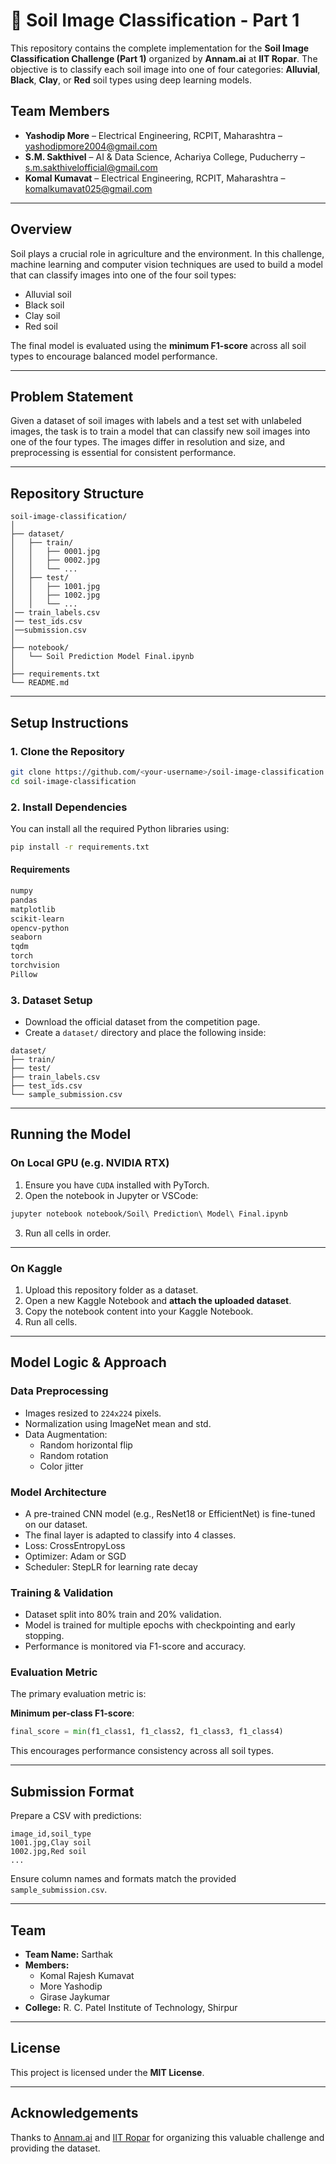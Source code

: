 # 🌱 Soil Image Classification - Part 1
This repository contains the complete implementation for the **Soil Image Classification Challenge (Part 1)** organized by **Annam.ai** at **IIT Ropar**. The objective is to classify each soil image into one of four categories: **Alluvial**, **Black**, **Clay**, or **Red** soil types using deep learning models.

## Team Members
- **Yashodip More** – Electrical Engineering, RCPIT, Maharashtra – yashodipmore2004@gmail.com  
- **S.M. Sakthivel** – AI & Data Science, Achariya College, Puducherry – s.m.sakthivelofficial@gmail.com  
- **Komal Kumavat** – Electrical Engineering, RCPIT, Maharashtra – komalkumavat025@gmail.com

---

##  Overview

Soil plays a crucial role in agriculture and the environment. In this challenge, machine learning and computer vision techniques are used to build a model that can classify images into one of the four soil types:

- Alluvial soil
- Black soil
- Clay soil
- Red soil

The final model is evaluated using the **minimum F1-score** across all soil types to encourage balanced model performance.

---

##  Problem Statement

Given a dataset of soil images with labels and a test set with unlabeled images, the task is to train a model that can classify new soil images into one of the four types. The images differ in resolution and size, and preprocessing is essential for consistent performance.

---

##  Repository Structure

```
soil-image-classification/
│
├── dataset/
│   ├── train/
│   │   ├── 0001.jpg
│   │   ├── 0002.jpg
│   │   └── ...
│   ├── test/
│   │   ├── 1001.jpg
│   │   ├── 1002.jpg
│   │   └── ...
│── train_labels.csv
│── test_ids.csv
│──submission.csv
│
├── notebook/
│   └── Soil Prediction Model Final.ipynb
│
├── requirements.txt
└── README.md
```

---

##  Setup Instructions

###  1. Clone the Repository

```bash
git clone https://github.com/<your-username>/soil-image-classification.git
cd soil-image-classification
```

###  2. Install Dependencies

You can install all the required Python libraries using:

```bash
pip install -r requirements.txt
```

#### Requirements
```txt
numpy
pandas
matplotlib
scikit-learn
opencv-python
seaborn
tqdm
torch
torchvision
Pillow
```

###  3. Dataset Setup

- Download the official dataset from the competition page.
- Create a `dataset/` directory and place the following inside:

```
dataset/
├── train/
├── test/
├── train_labels.csv
├── test_ids.csv
└── sample_submission.csv
```

---

##  Running the Model

### On Local GPU (e.g. NVIDIA RTX)

1. Ensure you have `CUDA` installed with PyTorch.
2. Open the notebook in Jupyter or VSCode:

```bash
jupyter notebook notebook/Soil\ Prediction\ Model\ Final.ipynb
```

3. Run all cells in order.

---

### On Kaggle

1. Upload this repository folder as a dataset.
2. Open a new Kaggle Notebook and **attach the uploaded dataset**.
3. Copy the notebook content into your Kaggle Notebook.
4. Run all cells.

---

##  Model Logic & Approach

###  Data Preprocessing

- Images resized to `224x224` pixels.
- Normalization using ImageNet mean and std.
- Data Augmentation:
  - Random horizontal flip
  - Random rotation
  - Color jitter

###  Model Architecture

- A pre-trained CNN model (e.g., ResNet18 or EfficientNet) is fine-tuned on our dataset.
- The final layer is adapted to classify into 4 classes.
- Loss: CrossEntropyLoss
- Optimizer: Adam or SGD
- Scheduler: StepLR for learning rate decay

###  Training & Validation

- Dataset split into 80% train and 20% validation.
- Model is trained for multiple epochs with checkpointing and early stopping.
- Performance is monitored via F1-score and accuracy.

###  Evaluation Metric

The primary evaluation metric is:

**Minimum per-class F1-score**:
```python
final_score = min(f1_class1, f1_class2, f1_class3, f1_class4)
```

This encourages performance consistency across all soil types.

---

##  Submission Format

Prepare a CSV with predictions:

```csv
image_id,soil_type
1001.jpg,Clay soil
1002.jpg,Red soil
...
```

Ensure column names and formats match the provided `sample_submission.csv`.

---

##  Team

- **Team Name:** Sarthak
- **Members:**
  - Komal Rajesh Kumavat
  - More Yashodip
  - Girase Jaykumar
- **College:** R. C. Patel Institute of Technology, Shirpur

---

##  License

This project is licensed under the **MIT License**.

---

##  Acknowledgements

Thanks to [Annam.ai](https://annam.ai/) and [IIT Ropar](https://www.iitrpr.ac.in/) for organizing this valuable challenge and providing the dataset.
